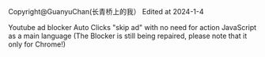 Copyright@GuanyuChan(长青桥上的我）
Edited at 2024-1-4


Youtube ad blocker
Auto Clicks "skip ad" with no need for action
JavaScript as a main language
(The Blocker is still being repaired, please note that it only for Chrome!)
